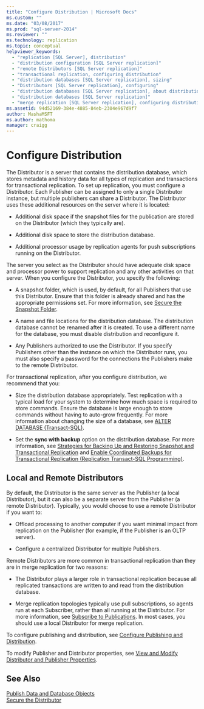 ```yaml
---
title: "Configure Distribution | Microsoft Docs"
ms.custom: ""
ms.date: "03/08/2017"
ms.prod: "sql-server-2014"
ms.reviewer: ""
ms.technology: replication
ms.topic: conceptual
helpviewer_keywords: 
  - "replication [SQL Server], distribution"
  - "distribution configuration [SQL Server replication]"
  - "remote Distributors [SQL Server replication]"
  - "transactional replication, configuring distribution"
  - "distribution databases [SQL Server replication], sizing"
  - "Distributors [SQL Server replication], configuring"
  - "distribution databases [SQL Server replication], about distribution databases"
  - "distribution databases [SQL Server replication]"
  - "merge replication [SQL Server replication], configuring distribution"
ms.assetid: 94d52169-384e-4885-84eb-2304e967d9f7
author: MashaMSFT
ms.author: mathoma
manager: craigg
---
```

# Configure Distribution
  The Distributor is a server that contains the distribution database, which stores metadata and history data for all types of replication and transactions for transactional replication. To set up replication, you must configure a Distributor. Each Publisher can be assigned to only a single Distributor instance, but multiple publishers can share a Distributor. The Distributor uses these additional resources on the server where it is located:  
  
-   Additional disk space if the snapshot files for the publication are stored on the Distributor (which they typically are).  
  
-   Additional disk space to store the distribution database.  
  
-   Additional processor usage by replication agents for push subscriptions running on the Distributor.  
  
 The server you select as the Distributor should have adequate disk space and processor power to support replication and any other activities on that server. When you configure the Distributor, you specify the following:  
  
-   A snapshot folder, which is used, by default, for all Publishers that use this Distributor. Ensure that this folder is already shared and has the appropriate permissions set. For more information, see [Secure the Snapshot Folder](security/secure-the-snapshot-folder.md).  
  
-   A name and file locations for the distribution database. The distribution database cannot be renamed after it is created. To use a different name for the database, you must disable distribution and reconfigure it.  
  
-   Any Publishers authorized to use the Distributor. If you specify Publishers other than the instance on which the Distributor runs, you must also specify a password for the connections the Publishers make to the remote Distributor.  
  
 For transactional replication, after you configure distribution, we recommend that you:  
  
-   Size the distribution database appropriately. Test replication with a typical load for your system to determine how much space is required to store commands. Ensure the database is large enough to store commands without having to auto-grow frequently. For more information about changing the size of a database, see [ALTER DATABASE &#40;Transact-SQL&#41;](/sql/t-sql/statements/alter-database-transact-sql).  
  
-   Set the **sync with backup** option on the distribution database. For more information, see [Strategies for Backing Up and Restoring Snapshot and Transactional Replication](administration/strategies-for-backing-up-and-restoring-snapshot-and-transactional-replication.md) and [Enable Coordinated Backups for Transactional Replication &#40;Replication Transact-SQL Programming&#41;](administration/enable-coordinated-backups-for-transactional-replication.md).  
  
## Local and Remote Distributors  
 By default, the Distributor is the same server as the Publisher (a local Distributor), but it can also be a separate server from the Publisher (a remote Distributor). Typically, you would choose to use a remote Distributor if you want to:  
  
-   Offload processing to another computer if you want minimal impact from replication on the Publisher (for example, if the Publisher is an OLTP server).  
  
-   Configure a centralized Distributor for multiple Publishers.  
  
 Remote Distributors are more common in transactional replication than they are in merge replication for two reasons:  
  
-   The Distributor plays a larger role in transactional replication because all replicated transactions are written to and read from the distribution database.  
  
-   Merge replication topologies typically use pull subscriptions, so agents run at each Subscriber, rather than all running at the Distributor. For more information, see [Subscribe to Publications](subscribe-to-publications.md). In most cases, you should use a local Distributor for merge replication.  
  
 To configure publishing and distribution, see [Configure Publishing and Distribution](configure-publishing-and-distribution.md).  
  
 To modify Publisher and Distributor properties, see [View and Modify Distributor and Publisher Properties](view-and-modify-distributor-and-publisher-properties.md).  
  
## See Also  
 [Publish Data and Database Objects](publish/publish-data-and-database-objects.md)   
 [Secure the Distributor](security/secure-the-distributor.md)  
  
  
